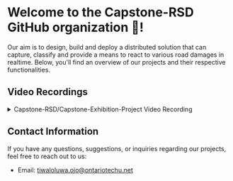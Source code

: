 # Welcome to the Capstone-RSD GitHub organization 👋! 

Our aim is to design, build and deploy a distributed solution that can capture, classify and provide a means to react to various road damages in realtime. Below, you'll find an overview of our projects and their respective functionalities.

<!-- ## Projects

<details>
  <summary>Capstone-RSD/rss-client</summary>
  
### Capstone-RSD/rss-client

- [Repository](https://github.com/Capstone-RSD/rss-client)
- Description: This Flutter mobile application allows users to capture and upload the road damage encountered to a cloud storage bucket, and simultaenously publish an event to our deployed event streaming platform in the cloud. It includes features such as authentication, and a user-friendly interface.
</details>

<details>
  <summary>Capstone-RSD/rsd-dashboard</summary>

### Capstone-RSD/rsd-dashboard

- [Repository](https://github.com/Capstone-RSD/rsd-dashboard)
- Description: This flutter web application which renders details of the classified Road Conditions on a map along with it location.
</details>

 <details>
  <summary>Capstone-RSD/rsd-yolov5-model</summary>
 
### Capstone-RSD/rsd-yolov5-model

- [Repository](https://github.com/Capstone-RSD/rsd-yolov5-model)
- Description: This Python project focuses on detecting irregularities in road surfaces using computer vision techniques. It includes code for subscribing to events from Apache Kafka event streaming platform, performing infrencing on the image payload, storing the ouput in a graph database, and generating a pin on openstreetmaps for the dashboard application.
</details> -->

## Video Recordings
<details>
  <summary>Capstone-RSD/Capstone-Exhibition-Project Video Recording</summary>

We have video recordings available that showcase the functionality and usage of our projects:
[<img src="https://img.youtube.com/vi/XeFbU0Z5jmM/maxresdefault.jpg" width="50%">](https://youtu.be/XeFbU0Z5jmM)
</details>

## Contact Information

If you have any questions, suggestions, or inquiries regarding our projects, feel free to reach out to us:

- Email: [tiwaloluwa.ojo@ontariotechu.net](mailto:tiwaloluwa.ojo@ontariotechu.net)

